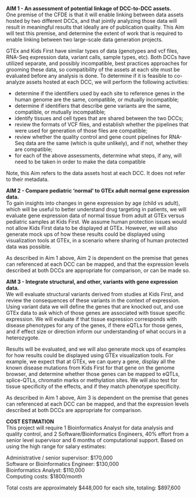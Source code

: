 **AIM 1 - An assessment of potential linkage of DCC-to-DCC assets.**  
One premise of the CFDE is that it will enable linking between data assets hosted by two different DCCs, and that jointly analyzing those data will result in meaningful results that ideally are of publication quality. This Aim will test this premise, and determine the extent of work that is required to enable linking between two large-scale data generation projects. 

GTEx and Kids First have similar types of data (genotypes and vcf files, RNA-Seq expression data, variant calls, sample types, etc). Both DCCs have utilized separate, and possibly incompatible, best practices approaches for grooming these data, so compatibility of the assets at each site must be evaluated before any analysis is done. To determine if it is feasible to co-analyze assets hosted at each DCC, we will perform the following activities:

* determine if the identifiers used by each site to reference genes in the human genome are the same, compatible, or mutually incompatible;
* determine if identifiers that describe gene variants are the same, compatible, or mutually incompatible;
* identify tissues and cell types that are shared between the two DCCs;
* review the formats of VCF files, and establish whether the pipelines that were used for generation of those files are compatible;
* review whether the quality control and gene count pipelines for RNA-Seq data are the same (which is quite unlikely), and if not, whether they are compatible; 
* for each of the above assessments, determine what steps, if any, will need to be taken in order to make the data compatible

Note, this Aim refers to the data assets host at each DCC. It does not refer to their metadata. 

**AIM 2 - Compare pediatric ‘normal’ to GTEx adult normal gene expression data.**   
To gain insights into changes in gene expression by age (child vs adult), which will be useful to better understand drug targeting in patients, we will evaluate gene expression data of normal tissue from adult at GTEx versus pediatric samples at Kids First. We assume human protection issues would not allow Kids First data to be displayed at GTEx. However, we will also generate mock ups of how these results could be displayed using visualization tools at GTEx, in a scenario where sharing of human protected data was possible. 

As described in Aim 1 above, Aim 2 is dependent on the premise that genes can referenced at each DCC can be mapped, and that the expression levels described at both DCCs are appropriate for comparison, or can be made so.

**AIM 3 - Integrate structural, and other, variants with gene expression data.**  
We will evaluate structural variants derived from studies at Kids First, and review the consequences of these variants in the context of expression. Using variant data we will define the genes that are knocked out, and use GTEx data to ask which of those genes are associated with tissue specific expression. We will evaluate if that tissue expression corresponds with disease phenotypes for any of the genes, if there eQTLs for those genes, and if effect size or direction inform our understanding of what occurs in a heterozygote.

Results will be evaluated, and we will also generate mock ups of examples for how results could be displayed using GTEx visualization tools. For example, we expect that at GTEx, we can query a gene, display all the known disease mutations from Kids First for that gene on the genome browser, and determine whether those genes can be mapped to eQTLs, splice-QTLs, chromatin marks or methylation sites. We will also test for tissue specificity of the effects, and if they match phenotype specificity. 

As described in Aim 1 above, Aim 3 is dependent on the premise that genes can referenced at each DCC can be mapped, and that the expression levels described at both DCCs are appropriate for comparison. 

**COST ESTIMATION**  
This project will require 1 Bioinformatics Analyst for data analysis and quality control, and 2 Software/Bioinformatics Engineers, 40% effort from a senior level supervisor and 6 months of computational support. Based on using the high range for salary estimates:

Administrative / senior supervisor: $170,000  
Software or Bioinformatics Engineer: $130,000  
Bioinformatics Analyst: $110,000  
Computing costs: $1800/month

Total costs are approximately $448,000 for each site, totaling: $897,600
